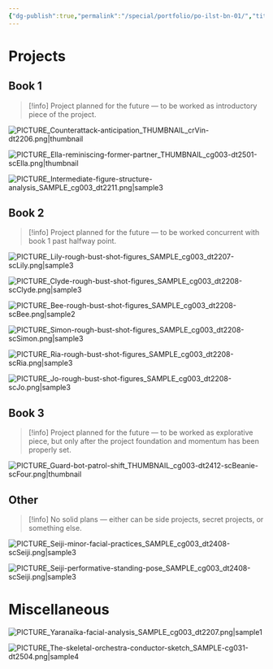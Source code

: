 ```yaml
---
{"dg-publish":true,"permalink":"/special/portfolio/po-ilst-bn-01/","title":"Illustration: Bonus","tags":["-special","-portfolio","-member/nin827"]}
---
```


# Projects

## Book 1

>[!info]
> Project planned for the future — to be worked as introductory piece of the project.

![PICTURE_Counterattack-anticipation_THUMBNAIL_crVin-dt2206.png|thumbnail](/img/user/RESOURCE/ASSET/ARTWORK/PICTURE_Counterattack-anticipation_THUMBNAIL_crVin-dt2206.png)

![PICTURE_Ella-reminiscing-former-partner_THUMBNAIL_cg003-dt2501-scElla.png|thumbnail](/img/user/RESOURCE/ASSET/ARTWORK/PICTURE_Ella-reminiscing-former-partner_THUMBNAIL_cg003-dt2501-scElla.png)

![PICTURE_Intermediate-figure-structure-analysis_SAMPLE_cg003_dt2211.png|sample3](/img/user/RESOURCE/ASSET/ARTWORK/OTHER/PICTURE_Intermediate-figure-structure-analysis_SAMPLE_cg003_dt2211.png)

## Book 2

>[!info]
> Project planned for the future — to be worked concurrent with book 1 past halfway point.

![PICTURE_Lily-rough-bust-shot-figures_SAMPLE_cg003_dt2207-scLily.png|sample3](/img/user/RESOURCE/ASSET/ARTWORK/OTHER/PICTURE_Lily-rough-bust-shot-figures_SAMPLE_cg003_dt2207-scLily.png)

![PICTURE_Clyde-rough-bust-shot-figures_SAMPLE_cg003_dt2208-scClyde.png|sample3](/img/user/RESOURCE/ASSET/ARTWORK/OTHER/PICTURE_Clyde-rough-bust-shot-figures_SAMPLE_cg003_dt2208-scClyde.png)

![PICTURE_Bee-rough-bust-shot-figures_SAMPLE_cg003_dt2208-scBee.png|sample2](/img/user/RESOURCE/ASSET/ARTWORK/OTHER/PICTURE_Bee-rough-bust-shot-figures_SAMPLE_cg003_dt2208-scBee.png)

![PICTURE_Simon-rough-bust-shot-figures_SAMPLE_cg003_dt2208-scSimon.png|sample3](/img/user/RESOURCE/ASSET/ARTWORK/OTHER/PICTURE_Simon-rough-bust-shot-figures_SAMPLE_cg003_dt2208-scSimon.png)

![PICTURE_Ria-rough-bust-shot-figures_SAMPLE_cg003_dt2208-scRia.png|sample3](/img/user/RESOURCE/ASSET/ARTWORK/OTHER/PICTURE_Ria-rough-bust-shot-figures_SAMPLE_cg003_dt2208-scRia.png)

![PICTURE_Jo-rough-bust-shot-figures_SAMPLE_cg003_dt2208-scJo.png|sample3](/img/user/RESOURCE/ASSET/ARTWORK/OTHER/PICTURE_Jo-rough-bust-shot-figures_SAMPLE_cg003_dt2208-scJo.png)

## Book 3

>[!info]
> Project planned for the future — to be worked as explorative piece, but only after the project foundation and momentum has been properly set.

![PICTURE_Guard-bot-patrol-shift_THUMBNAIL_cg003-dt2412-scBeanie-scFour.png|thumbnail](/img/user/RESOURCE/ASSET/ARTWORK/PICTURE_Guard-bot-patrol-shift_THUMBNAIL_cg003-dt2412-scBeanie-scFour.png)

## Other

>[!info]
> No solid plans — either can be side projects, secret projects, or something else.

![PICTURE_Seiji-minor-facial-practices_SAMPLE_cg003_dt2408-scSeiji.png|sample3](/img/user/RESOURCE/ASSET/ARTWORK/OTHER/PICTURE_Seiji-minor-facial-practices_SAMPLE_cg003_dt2408-scSeiji.png)

![PICTURE_Seiji-performative-standing-pose_SAMPLE_cg003_dt2408-scSeiji.png|sample3](/img/user/RESOURCE/ASSET/ARTWORK/OTHER/PICTURE_Seiji-performative-standing-pose_SAMPLE_cg003_dt2408-scSeiji.png)

# Miscellaneous

![PICTURE_Yaranaika-facial-analysis_SAMPLE_cg003_dt2207.png|sample1](/img/user/RESOURCE/ASSET/ARTWORK/OTHER/PICTURE_Yaranaika-facial-analysis_SAMPLE_cg003_dt2207.png)

![PICTURE_The-skeletal-orchestra-conductor-sketch_SAMPLE-cg031-dt2504.png|sample4](/img/user/RESOURCE/ASSET/ARTWORK/OTHER/PICTURE_The-skeletal-orchestra-conductor-sketch_SAMPLE-cg031-dt2504.png)
